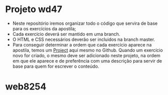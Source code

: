 # Projeto wd47

- Neste repositório iremos organizar todo o código que servira de base para os exercícios da apostila;
- Cada exercício deverá ser mantido em uma branch. 
- O HTML e CSS necessários deverão ser incluidos na branch master.
- Para conseguir determinar a ordem que cada exercício aparece na apostila, temos um [Project](https://github.com/caelum/projeto-wd47/projects/1) aqui mesmo no Github. Quando um exercício novo for criado, o mesmo deve ser adicionado neste projeto, na ordem em que ele aparece e de preferência com uma descrição para servir de base para quem for escrever o conteúdo.
# web8254
